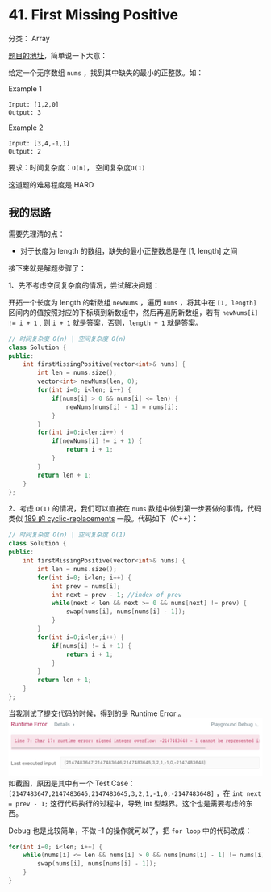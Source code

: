 # 41. First Missing Positive
分类： Array

[题目的地址](https://leetcode.com/problems/first-missing-positive/)，简单说一下大意：

给定一个无序数组 `nums` ，找到其中缺失的最小的正整数。如：

Example 1
```
Input: [1,2,0]
Output: 3
```
Example 2
```
Input: [3,4,-1,1]
Output: 2
```
要求：时间复杂度：`O(n)`， 空间复杂度`O(1)`

这道题的难易程度是 HARD

## 我的思路
需要先理清的点：
- 对于长度为 length 的数组，缺失的最小正整数总是在 [1, length] 之间

接下来就是解题步骤了：

1、先不考虑空间复杂度的情况，尝试解决问题：

开拓一个长度为 length 的新数组 `newNums` ，遍历 `nums` ，将其中在 `[1, length]` 区间内的值按照对应的下标填到新数组中，然后再遍历新数组，若有 `newNums[i] != i + 1` , 则 `i + 1` 就是答案，否则，`length + 1` 就是答案。
``` cpp
// 时间复杂度 O(n) | 空间复杂度 O(n)
class Solution {
public:
    int firstMissingPositive(vector<int>& nums) {
        int len = nums.size();
        vector<int> newNums(len, 0);
        for(int i=0; i<len; i++) {
            if(nums[i] > 0 && nums[i] <= len) {
                newNums[nums[i] - 1] = nums[i];
            }
        }
        for(int i=0;i<len;i++) {
            if(newNums[i] != i + 1) {
                return i + 1;
            }
        }
        return len + 1;
    }
};
```

2、考虑 `O(1)` 的情况，我们可以直接在 `nums` 数组中做到第一步要做的事情，代码类似 [189 的 cyclic-replacements](https://github.com/objchris/LeetCodePearl/tree/master/189.Rotate%20Array#1cyclic-replacements) 一般。代码如下（C++）：

``` cpp
// 时间复杂度 O(n) | 空间复杂度 O(1)
class Solution {
public:
    int firstMissingPositive(vector<int>& nums) {
        int len = nums.size();
        for(int i=0; i<len; i++) {
            int prev = nums[i];
            int next = prev - 1; //index of prev
            while(next < len && next >= 0 && nums[next] != prev) {
                swap(nums[i], nums[nums[i] - 1]);
            }
        }
        for(int i=0;i<len;i++) {
            if(nums[i] != i + 1) {
                return i + 1;
            }
        }
        return len + 1;
    }
};
```
当我测试了提交代码的时候，得到的是 Runtime Error 。
![Runtime Error](Photos/RuntimeError.jpg)
如截图，原因是其中有一个 Test Case：`[2147483647,2147483646,2147483645,3,2,1,-1,0,-2147483648]` ，在 `int next = prev - 1;` 这行代码执行的过程中，导致 int 型越界。这个也是需要考虑的东西。

Debug 也是比较简单，不做 -1 的操作就可以了，把 `for loop` 中的代码改成：
``` cpp
for(int i=0; i<len; i++) {
    while(nums[i] <= len && nums[i] > 0 && nums[nums[i] - 1] != nums[i]) {
        swap(nums[i], nums[nums[i] - 1]);
    }
}
```


